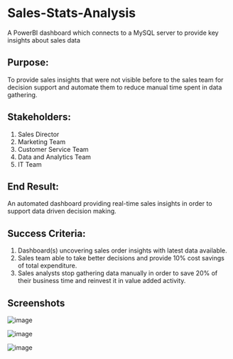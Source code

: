 # Sales-Stats-Analysis
A PowerBI dashboard which connects to a MySQL server to provide key insights about sales data

## Purpose:

To provide sales insights that were not visible before to the sales team for decision support and automate them to reduce manual time spent in data gathering.

## Stakeholders:

1. Sales Director
2. Marketing Team
3. Customer Service Team
4. Data and Analytics Team
5. IT Team

## End Result:

An automated dashboard providing real-time sales insights in order to support data driven decision making.

## Success Criteria:

1. Dashboard(s) uncovering sales order insights with latest data available.
2. Sales team able to take better decisions and provide 10% cost savings of total expenditure.
3. Sales analysts stop gathering data manually in order to save 20% of their business time and reinvest it in value added activity.

## Screenshots

![image](https://github.com/user-attachments/assets/492be4e8-b080-436b-b3ff-e730f6890f3a)

![image](https://github.com/user-attachments/assets/bd675b9a-0b86-4eec-87da-9b4dad9abceb)

![image](https://github.com/user-attachments/assets/f9391ff3-9e71-4bbd-8e01-eab356d7d4fe)


